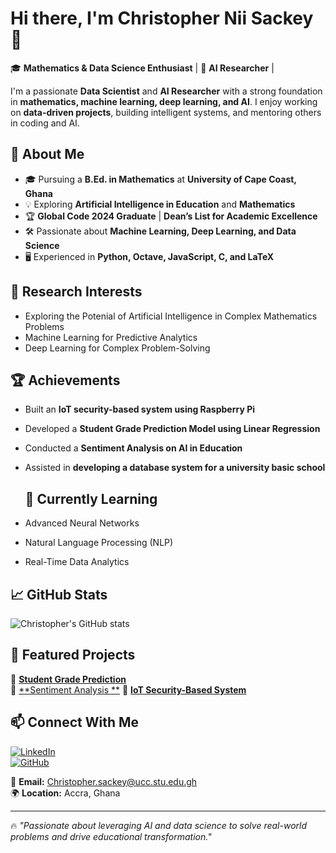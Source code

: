 # Hi there, I'm Christopher Nii Sackey 👋  

🎓 **Mathematics & Data Science Enthusiast** | 🧠 **AI Researcher** |

I'm a passionate **Data Scientist** and **AI Researcher** with a strong foundation in **mathematics, machine learning, deep learning, and AI**. I enjoy working on **data-driven projects**, building intelligent systems, and mentoring others in coding and AI.

## 🚀 About Me  
- 🎓 Pursuing a **B.Ed. in Mathematics** at **University of Cape Coast, Ghana**  
- 💡 Exploring **Artificial Intelligence in Education** and **Mathematics**  
- 🏆 **Global Code 2024 Graduate** | **Dean’s List for Academic Excellence**  
- 🛠️ Passionate about **Machine Learning, Deep Learning, and Data Science**  
- 🖥️ Experienced in **Python, Octave, JavaScript, C, and LaTeX**  

## 🔬 Research Interests  
- Exploring the Potenial of Artificial Intelligence in Complex Mathematics Problems  
- Machine Learning for Predictive Analytics  
- Deep Learning for Complex Problem-Solving  

## 🏆 Achievements  
- Built an **IoT security-based system using Raspberry Pi**  
- Developed a **Student Grade Prediction Model using Linear Regression**  
- Conducted a **Sentiment Analysis on AI in Education**  
- Assisted in **developing a database system for a university basic school**

  ## 🌱 **Currently Learning**
- Advanced Neural Networks  
- Natural Language Processing (NLP)  
- Real-Time Data Analytics 


## 📈 GitHub Stats  
![Christopher's GitHub stats](https://github-readme-stats.vercel.app/api?username=Cnsackey50&show_icons=true&theme=radical)

## 📌 Featured Projects  
🔹 [**Student Grade Prediction**](https://github.com/Cnsackey50/Student-Grade-Prediction)  
🔹 [**Sentiment Analysis **]([https://github.com/Cnsackey50/Sentiment-Analysis-AI-Education](https://github.com/Cnsackey50/Dataton-Mining/blob/main/Text_Mining_Sentiment_Analysis_UCC%2024.ipynb))  
🔹 [**IoT Security-Based System**](https://github.com/Cnsackey50/IoT-Security-System)  

## 📫 Connect With Me  
[![LinkedIn](https://img.shields.io/badge/LinkedIn-Christopher%20Sackey-blue?style=for-the-badge&logo=linkedin)](https://www.linkedin.com/in/christopher-sackey-777b3b275)  
[![GitHub](https://img.shields.io/badge/GitHub-Cnsackey50-181717?style=for-the-badge&logo=github)](https://github.com/Cnsackey50)  

📩 **Email:** Christopher.sackey@ucc.stu.edu.gh  
🌍 **Location:** Accra, Ghana  

---

🔥 _"Passionate about leveraging AI and data science to solve real-world problems and drive educational transformation."_  

